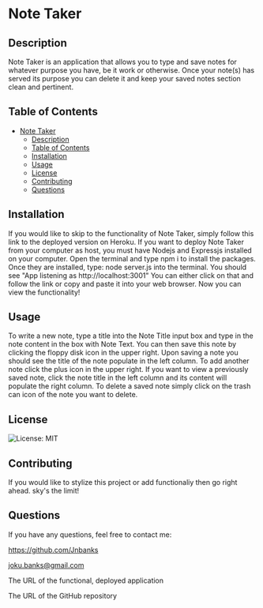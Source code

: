 # Note Taker
    
## Description
Note Taker is an application that allows you to type and save notes for whatever purpose you have, be it work or otherwise. Once your note(s) has served its purpose you can delete it and keep your saved notes section clean and pertinent.
    
## Table of Contents
- [Note Taker](#note-taker)
  - [Description](#description)
  - [Table of Contents](#table-of-contents)
  - [Installation](#installation)
  - [Usage](#usage)
  - [License](#license)
  - [Contributing](#contributing)
  - [Questions](#questions)
    
## Installation
If you would like to skip to the functionality of Note Taker, simply follow this link to the deployed version on Heroku.  If you want to deploy Note Taker from your computer as host, you must have Nodejs and Expressjs installed on your computer. Open the terminal and type npm i to install the packages. Once they are installed, type:    node server.js    into the terminal. You should see "App listening as http://localhost:3001" You can either click on that and follow the link or copy and paste it into your web browser. Now you can view the functionality!

## Usage
To write a new note, type a title into the Note Title input box and type in the note content in the box with Note Text. You can then save this note by clicking the floppy disk icon in the upper right. Upon saving a note you should see the title of the note populate in the left column. To add another note click the plus icon in the upper right. If you want to view a previously saved note, click the note title in the left column and its content will populate the right column. To delete a saved note simply click on the trash can icon of the note you want to delete. 
    
## License
![License: MIT](https://img.shields.io/badge/License-MIT-yellow.svg)
    
## Contributing
If you would like to stylize this project or add functionaliy then go right ahead. sky's the limit!
    
## Questions
If you have any questions, feel free to contact me:

https://github.com/Jnbanks

joku.banks@gmail.com


The URL of the functional, deployed application

The URL of the GitHub repository


